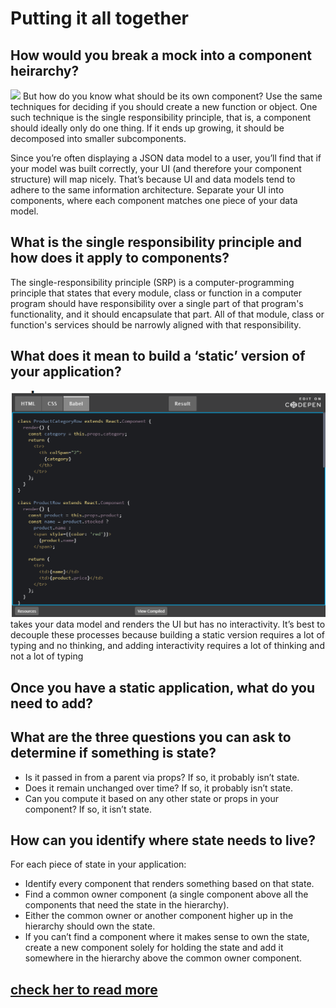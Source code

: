 # Putting it all together
## How would you break a mock into a component heirarchy?
![](https://reactjs.org/static/eb8bda25806a89ebdc838813bdfa3601/6b2ea/thinking-in-react-components.png)
But how do you know what should be its own component? Use the same techniques for deciding if you should create a new function or object. One such technique is the single responsibility principle, that is, a component should ideally only do one thing. If it ends up growing, it should be decomposed into smaller subcomponents.

Since you’re often displaying a JSON data model to a user, you’ll find that if your model was built correctly, your UI (and therefore your component structure) will map nicely. That’s because UI and data models tend to adhere to the same information architecture. Separate your UI into components, where each component matches one piece of your data model.


## What is the single responsibility principle and how does it apply to components?
The single-responsibility principle (SRP) is a computer-programming principle that states that every module, class or function in a computer program should have responsibility over a single part of that program's functionality, and it should encapsulate that part. All of that module, class or function's services should be narrowly aligned with that responsibility.
## What does it mean to build a ‘static’ version of your application?
![](../img/301/class-05-1.png)
takes your data model and renders the UI but has no interactivity. It’s best to decouple these processes because building a static version requires a lot of typing and no thinking, and adding interactivity requires a lot of thinking and not a lot of typing
## Once you have a static application, what do you need to add?

## What are the three questions you can ask to determine if something is state?
- Is it passed in from a parent via props? If so, it probably isn’t state.
- Does it remain unchanged over time? If so, it probably isn’t state.
- Can you compute it based on any other state or props in your component? If so, it isn’t state.

## How can you identify where state needs to live?
For each piece of state in your application:

- Identify every component that renders something based on that state.
- Find a common owner component (a single component above all the components that need the state in the hierarchy).
- Either the common owner or another component higher up in the hierarchy should own the state.
- If you can’t find a component where it makes sense to own the state, create a new component solely for holding the state and add it somewhere in the hierarchy above the common owner component.
## [check her to read more ](https://reactjs.org/docs/thinking-in-react.html)
